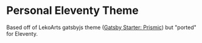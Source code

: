 # Personal Eleventy Theme

Based off of LekoArts gatsbyjs theme (<a href="https://gatsby-starter-prismic.netlify.com">Gatsby Starter: Prismic</a>) but "ported" for Eleventy.
